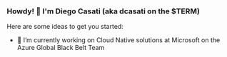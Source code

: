 ### Howdy! 👋 I'm Diego Casati (aka dcasati on the $TERM)

Here are some ideas to get you started:

- 🔭 I’m currently working on Cloud Native solutions at Microsoft on the Azure Global Black Belt Team

